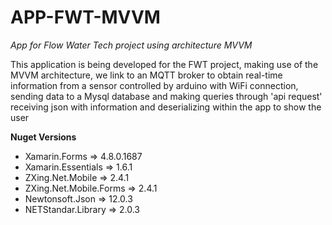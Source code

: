 # APP-FWT-MVVM
*App for Flow Water Tech project using architecture MVVM*

This application is being developed for the FWT project, making use of the MVVM architecture, we link to an MQTT broker to obtain real-time information from a sensor controlled by arduino with WiFi connection, sending data to a Mysql database and making queries through 'api request' receiving json with information and deserializing within the app to show the user


**Nuget Versions**
- Xamarin.Forms => 4.8.0.1687
- Xamarin.Essentials => 1.6.1
- ZXing.Net.Mobile => 2.4.1
- ZXing.Net.Mobile.Forms => 2.4.1
- Newtonsoft.Json => 12.0.3
- NETStandar.Library => 2.0.3
